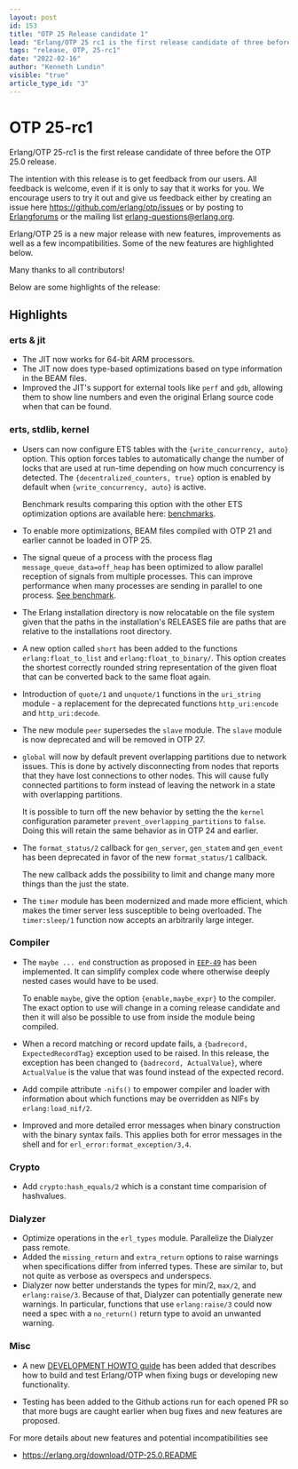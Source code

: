 ```yaml
---
layout: post
id: 153
title: "OTP 25 Release candidate 1"
lead: "Erlang/OTP 25 rc1 is the first release candidate of three before the OTP 25.0 release."
tags: "release, OTP, 25-rc1"
date: "2022-02-16"
author: "Kenneth Lundin"
visible: "true"
article_type_id: "3"
---
```

# OTP 25-rc1 

Erlang/OTP 25-rc1 is the first release candidate of three before the OTP 25.0 release. 

The intention with this release is to get feedback from our users. All feedback is welcome, even if it is only to say that it works for you.
We encourage users to try it out and give us feedback either by creating an issue here https://github.com/erlang/otp/issues or by posting to [Erlangforums](https://erlangforums.com) or the mailing list erlang-questions@erlang.org.

Erlang/OTP 25 is a new major release with new features, improvements as well as a few incompatibilities. Some of the new features are highlighted below.

Many thanks to all contributors!

Below are some highlights of the release:

## Highlights

### erts & jit
- The JIT now works for 64-bit ARM processors.
- The JIT now does type-based optimizations based on type
  information in the BEAM files.
- Improved the JIT's support for external tools like `perf`
  and `gdb`, allowing them to show line numbers and even
  the original Erlang source code when that can be found.

### erts, stdlib, kernel
- Users can now configure ETS tables with the
  `{write_concurrency, auto}` option. This option forces
  tables to automatically change the number of locks that
  are used at run-time depending on how much concurrency
  is detected. The `{decentralized_counters, true}` option
  is enabled by default when `{write_concurrency, auto}` is
  active.

  Benchmark results comparing this option with the other
  ETS optimization options are available here:
  [benchmarks](http://winsh.me/bench/ets_config_locks/ets_bench_result_lock_config.html).

- To enable more optimizations, BEAM files compiled with
  OTP 21 and earlier cannot be loaded in OTP 25.

- The signal queue of a process with
  the process flag `message_queue_data=off_heap` has been optimized to
  allow parallel reception of signals from multiple processes.
  This can improve performance when many processes are sending in parallel to
  one process. [See benchmark](http://winsh.me/bench/erlang_sig_q/sigq_bench_result.html).

- The Erlang installation directory is now relocatable on
  the file system given that the paths in the
  installation's RELEASES file are paths that are
  relative to the installations root directory. 
- A new option called `short` has been added to the
  functions `erlang:float_to_list` and
  `erlang:float_to_binary/`. This option creates the
  shortest correctly rounded string representation of the
  given float that can be converted back to the same
  float again.
- Introduction of `quote/1` and `unquote/1` functions in
  the `uri_string` module - a replacement for the deprecated functions `http_uri:encode`
  and `http_uri:decode`.
- The new module `peer` supersedes the `slave` module. The
  `slave` module is now deprecated and will be removed in OTP 27.

- `global` will now by default prevent
  overlapping partitions due to network issues. This is done by
  actively disconnecting from nodes that reports that
  they have lost connections to other nodes. This will
  cause fully connected partitions to form instead of
  leaving the network in a state with overlapping
  partitions.

  It is possible to turn off the new behavior by setting the
  the `kernel` configuration parameter `prevent_overlapping_partitions` to `false`.
  Doing this will retain the same behavior as in OTP 24 and earlier.

- The `format_status/2` callback for `gen_server`, `gen_statem`
               and `gen_event` has been deprecated in favor of the new
               `format_status/1` callback.

  The new callback adds the possibility to limit and
  change many more things than the just the state.

- The `timer` module has been modernized and made more
  efficient, which makes the timer server less
  susceptible to being overloaded. The `timer:sleep/1`
  function now accepts an arbitrarily large integer.


### Compiler
- The `maybe ... end` construction as proposed in [`EEP-49`](https://www.erlang.org/eeps/eep-0049)
  has been implemented. It can simplify complex code
  where otherwise deeply nested cases would have to be
  used.

  To enable `maybe`, give the option `{enable,maybe_expr}` to
  the compiler. The exact option to use will change in a coming release candidate and then it will also be possible to
  use from inside the module being compiled.

- When a record matching or record update fails, a
  `{badrecord, ExpectedRecordTag}` exception used to be
  raised. In this release, the exception has been changed
  to `{badrecord, ActualValue}`, where `ActualValue` is the
  value that was found instead of the expected record.

- Add compile attribute `-nifs()` to empower compiler and loader with
  information about which functions may be overridden as NIFs by `erlang:load_nif/2`.

- Improved and more detailed error messages when binary construction with the
  binary syntax fails.
  This applies both for error messages in the shell and for
  `erl_error:format_exception/3,4`.

### Crypto
- Add `crypto:hash_equals/2` which is a constant time comparision of hashvalues.

### Dialyzer
- Optimize operations in the `erl_types` module. Parallelize the Dialyzer pass remote.
- Added the `missing_return` and `extra_return` options to
  raise warnings when specifications differ from inferred
  types. These are similar to, but not quite as verbose
  as overspecs and underspecs.
- Dialyzer now better understands the types for min/2,
  `max/2`, and `erlang:raise/3`. Because of that, Dialyzer
  can potentially generate new warnings. In particular,
  functions that use `erlang:raise/3` could now need a spec
  with a `no_return()` return type to avoid an unwanted
  warning.
  
### Misc
- A new [DEVELOPMENT HOWTO guide](https://github.com/erlang/otp/blob/master/HOWTO/DEVELOPMENT.md) has been added that
  describes how to build and test Erlang/OTP when fixing
  bugs or developing new functionality.
  
- Testing has been
  added to the Github actions run for each opened PR so
  that more bugs are caught earlier when bug fixes and
  new features are proposed.


For more details about new features and potential incompatibilities see
- https://erlang.org/download/OTP-25.0.README

